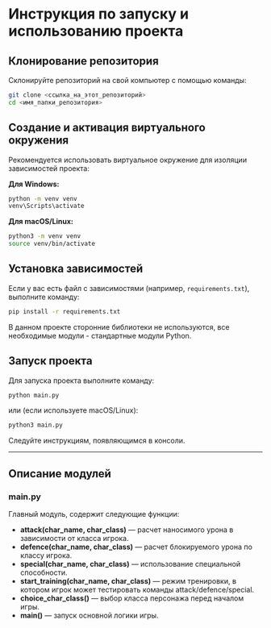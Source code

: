 # Инструкция по запуску и использованию проекта

## Клонирование репозитория

Склонируйте репозиторий на свой компьютер с помощью команды:

```bash
git clone <ссылка_на_этот_репозиторий>
cd <имя_папки_репозитория>
```

## Создание и активация виртуального окружения

Рекомендуется использовать виртуальное окружение для изоляции зависимостей проекта:

**Для Windows:**
```bash
python -m venv venv
venv\Scripts\activate
```

**Для macOS/Linux:**
```bash
python3 -m venv venv
source venv/bin/activate
```

## Установка зависимостей

Если у вас есть файл с зависимостями (например, `requirements.txt`), выполните команду:

```bash
pip install -r requirements.txt
```

В данном проекте сторонние библиотеки не используются, все необходимые модули - стандартные модули Python.

## Запуск проекта

Для запуска проекта выполните команду:

```bash
python main.py
```

или (если используете macOS/Linux):

```bash
python3 main.py
```

Следуйте инструкциям, появляющимся в консоли.

---

## Описание модулей

### main.py

Главный модуль, содержит следующие функции:

- **attack(char_name, char_class)** — расчет наносимого урона в зависимости от класса игрока.
- **defence(char_name, char_class)** — расчет блокируемого урона по классу игрока.
- **special(char_name, char_class)** — использование специальной способности.
- **start_training(char_name, char_class)** — режим тренировки, в котором игрок может тестировать команды attack/defence/special.
- **choice_char_class()** — выбор класса персонажа перед началом игры.
- **main()** — запуск основной логики игры.
